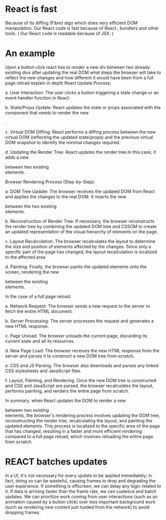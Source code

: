 # React is fast 
Because of its diffing (Fibre) algo which does very efficient DOM manipulation.
Our React code is fast because of React , bundlers and other tools.
( Our React code is readable because of JSX. )

# An example 
Upon a button click  react has to render a new div between two already existing divs
after updating the real DOM what steps the browser will take to reflect the new changes
and how different it would have been from a full page reload explain in depth
React Update Process:

a. User Interaction: The user clicks a button triggering a state change or an event handler function in React.

b. State/Props Update: React updates the state or props associated with the component that needs to render the
   new <div>.

c. Virtual DOM Diffing: React performs a diffing process between the new virtual DOM (reflecting the updated
   state/props) and the previous virtual DOM snapshot to identify the minimal changes required.

d. Updating the Render Tree: React updates the render tree.In this case, it adds a new <div> between 
   two existing <div> elements.

Browser Rendering Process (Step-by-Step):

a. DOM Tree Update: The browser receives the updated DOM from React and applies the changes to the real DOM.
   It inserts the new <div> between the two existing <div> elements.

b. Reconstruction of Render Tree: If necessary, the browser reconstructs the render tree by combining the
   updated DOM tree and CSSOM to create an updated representation of the visual hierarchy of elements on
   the page.

c. Layout Recalculation: The browser recalculates the layout to determine the size and position of elements
   affected by the changes. Since only a specific part of the page has changed, the layout recalculation
   is localized to the affected area.

d. Painting: Finally, the browser paints the updated elements onto the screen, rendering the new <div>
   between the existing <div> elements.


In the case of a full page reload:

a. Network Request: The browser sends a new request to the server to fetch the entire HTML document.

b. Server Processing: The server processes the request and generates a new HTML response.

c. Page Unload: The browser unloads the current page, discarding its current state and all its resources.

d. New Page Load: The browser receives the new HTML response from the server and parses it to construct a
                  new DOM tree from scratch.

e. CSS and JS Parsing: The browser also downloads and parses any linked CSS stylesheets and JavaScript files.

f. Layout, Painting, and Rendering: Once the new DOM tree is constructed and CSS and JavaScript are parsed,
   the browser recalculates the layout, performs painting, and renders the entire page from scratch.

In summary, when React updates the DOM to render a new <div> between two existing <div> elements,
the browser's rendering process involves updating the DOM tree, reconstructing the render tree,
recalculating the layout, and painting the updated elements. This process is localized to the specific
area of the page that has changed, resulting in a faster and more efficient rendering 
compared to a full page reload, which involves reloading the entire page from scratch.


# REACT batches updates
In a UI, it's not necessary for every update to be applied immediately; in fact, doing so can be wasteful,
causing frames to drop and degrading the user experience.
If something is offscreen, we can delay any logic related to it. If data is arriving faster than the frame rate,
we can coalesce and batch updates. We can prioritize work coming from user interactions (such as an animation
caused by a button click) over less important background work (such as rendering new content just loaded
from the network) to avoid dropping frames.



